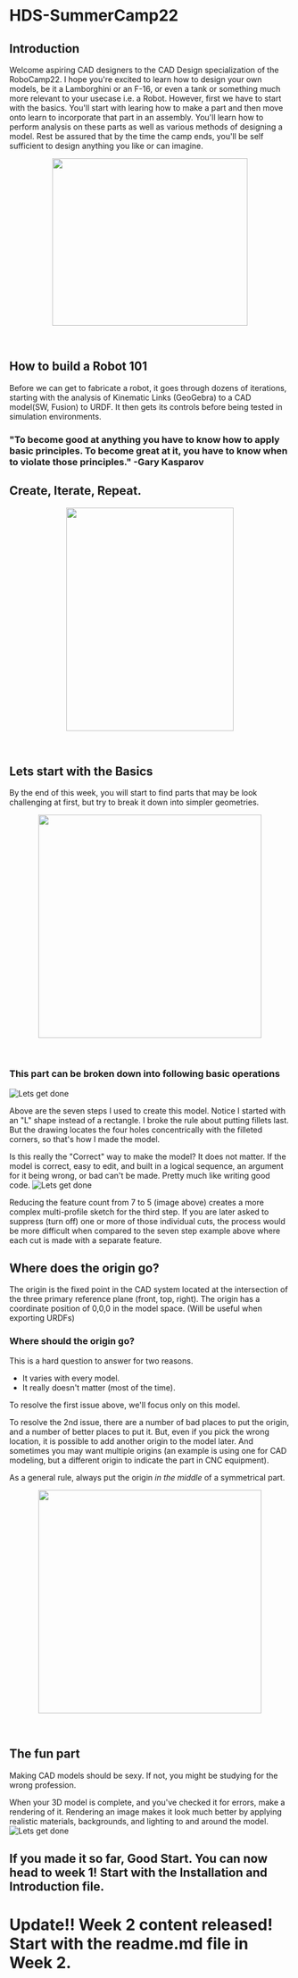 # HDS-SummerCamp22

## Introduction

Welcome aspiring CAD designers to the CAD Design specialization of the RoboCamp22. I hope you're excited to learn how to design your own models, be it a Lamborghini or an F-16, or even a tank or something much more relevant to your usecase i.e. a Robot. 
However, first we have to start with the basics. You'll start with learing how to make a part and then move onto learn to incorporate that part in an assembly. You'll learn how to perform analysis on these parts as well as various methods of designing a model. Rest be assured that by the time the camp ends, you'll be self sufficient to design anything you like or can imagine. 

<p align="center">
 <img  width="350" height="300" src="https://github.com/GeneralVader/HDS_SummerCamp/blob/main/media/cad-crew-assemble.jpg">
 <p align="center">
 <i></i><br> 
</p>

## How to build a Robot 101

Before we can get to fabricate a robot, it goes through dozens of iterations, starting with the analysis of Kinematic Links (GeoGebra) to a CAD model(SW, Fusion) to URDF. It then gets its controls before being tested in simulation environments.
### "To become good at anything you have to know how to apply basic principles. To become great at it, you have to know when to violate those principles." -Gary Kasparov
## Create, Iterate, Repeat.

<p align="center">
 <img  width="300" height="400" src="media/0r-7ewQnhoRWCpqyNtH1b5KSySPNh-bzXIV2aSWoB78.webp">
 <p align="center">
 <i></i><br> 
</p>

## Lets start with the Basics
By the end of this week, you will start to find parts that may be look challenging at first, but try to break it down into simpler geometries.

<p align="center">
 <img  width="400" height="400" src="media/4.png">
 <p align="center">
 <i></i><br> 
</p>

### This part can be broken down into following basic operations
![Lets get done](media/5.png)

Above are the seven steps I used to create this model. Notice I started with an "L" shape instead of a rectangle. I broke the rule about putting fillets last. But the drawing locates the four holes concentrically with the filleted corners, so that's how I made the model.

Is this really the "Correct" way to make the model? It does not matter. If the model is correct, easy to edit, and built in a logical sequence, an argument for it being wrong, or bad can't be made. Pretty much like writing good code.
![Lets get done](media/6.png)

Reducing the feature count from 7 to 5 (image above) creates a more complex multi-profile sketch for the third step. If you are later asked to suppress (turn off) one or more of those individual cuts, the process would be more difficult when compared to the seven step example above where each cut is made with a separate feature.

## Where does the origin go?

The origin is the fixed point in the CAD system located at the intersection of the three primary reference plane (front, top, right). The origin has a coordinate position of 0,0,0 in the model space. (Will be useful when exporting URDFs)

### Where should the origin go?

This is a hard question to answer for two reasons.

   * It varies with every model.
   * It really doesn't matter (most of the time).

To resolve the first issue above, we'll focus only on this model.

To resolve the 2nd issue, there are a number of bad places to put the origin, and a number of better places to put it. But, even if you pick the wrong location, it is possible to add another origin to the model later. And sometimes you may want multiple origins (an example is using one for CAD modeling, but a different origin to indicate the part in CNC equipment).

As a general rule, always put the origin *in the middle* of a symmetrical part. 

<p align="center">
 <img  width="400" height="400" src="media/8.png">
 <p align="center">
 <i></i><br> 
</p>


## The fun part
Making CAD models should be sexy. If not, you might be studying for the wrong profession.

When your 3D model is complete, and you've checked it for errors, make a rendering of it. Rendering an image makes it look much better by applying realistic materials, backgrounds, and lighting to and around the model.
![Lets get done](media/7.jpg)

## If you made it so far, Good Start. You can now head to week 1! Start with the Installation and Introduction file. 

# Update!! Week 2 content released! Start with the readme.md file in Week 2.
